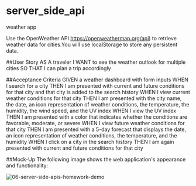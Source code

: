 # server_side_api
weather app

Use the OpenWeather API https://openweathermap.org/api) to retrieve weather data for cities.You will use localStorage to store any persistent data.

##User Story
AS A traveler
I WANT to see the weather outlook for multiple cities
SO THAT I can plan a trip accordingly

##Acceptance Criteria
GIVEN a weather dashboard with form inputs
WHEN I search for a city
THEN I am presented with current and future conditions for that city and that city is added to the search history
WHEN I view current weather conditions for that city
THEN I am presented with the city name, the date, an icon representation of weather conditions, the temperature, the humidity, the wind speed, and the UV index
WHEN I view the UV index
THEN I am presented with a color that indicates whether the conditions are favorable, moderate, or severe
WHEN I view future weather conditions for that city
THEN I am presented with a 5-day forecast that displays the date, an icon representation of weather conditions, the temperature, and the humidity
WHEN I click on a city in the search history
THEN I am again presented with current and future conditions for that city

##Mock-Up
The following image shows the web application's appearance and functionality:

![06-server-side-apis-homework-demo](https://user-images.githubusercontent.com/67836023/90987784-5aab4f00-e542-11ea-8543-fd809ca1fda5.png)
